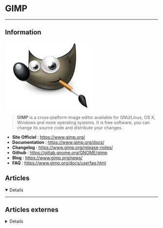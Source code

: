# GIMP
---

## <i class="fa-solid fa-hashtag"></i> Information

![Logo](../../_media/apps/gimp/gimp_logo.png ':size=250 :no-zoom')


> <i class="fa-solid fa-quote-left"></i> **GIMP** is a cross-platform image editor available for GNU/Linux, OS X, Windows and more operating systems. It is free software, you can change its source code and distribute your changes. <i class="fa-solid fa-quote-left fa-rotate-180"></i>


- <i class="fa-solid fa-globe"></i> **Site Officiel** : https://www.gimp.org/
- <i class="fa-solid fa-book"></i> **Documentation** : https://www.gimp.org/docs/
- <i class="fa-solid fa-file-circle-question"></i> **Changelog** : https://www.gimp.org/release-notes/
- <i class="fa-brands fa-github"></i> **Github** : https://gitlab.gnome.org/GNOME/gimp 
- <i class="fab fa-blogger-b"></i> **Blog** : https://www.gimp.org/news/
- <i class="far fa-question-circle"></i> **FAQ** : https://www.gimp.org/docs/userfaq.html


## <i class="fa-regular fa-newspaper"></i> Articles

<details open>

</details>

---

## <i class="fa-solid fa-glasses"></i> Articles externes

<details>

- [An Introduction to GIMP Photo Editing: 9 Things You Need to Know](https://www.makeuseof.com/tag/gimp-photo-editing/)
- [Colorisation intelligente dans GIMP](https://girinstud.io/news/2019/02/colorisation-intelligente-dans-gimp/)
- [Convert xcf to jpg with Gimp](https://linuxhint.com/gimp-convert-xcf-to-jpg/)
- [Easily set image transparency using GIMP](https://opensource.com/article/20/9/chroma-key-gimp)
- [GIMP : détourage par contraste avec un masque de calque](http://formation-logiciel-libre.com/gimp-detourage-par-contraste-avec-un-masque-de-calque/)
- [GIMP: How to Resize Image?](https://linuxhint.com/gimp-how-to-resize-image/)
- [How to Add Drop Shadow to Text with GIMP?](https://linuxhint.com/add-drop-shadow-to-text-gimp/)
- [How to Add Fonts to GIMP (Download and Install)](https://www.makeuseof.com/how-to-add-fonts-to-gimp/)
- [How To Add New Fonts To Gimp](https://linuxhint.com/add-new-fonts-gimp/)
- [How to Cartoonify Your Photos With GIMP](https://www.makeuseof.com/tag/cartoonify-photos-gimp/)
- [How to Convert PDF to Image Using Gimp](https://www.tecmint.com/convert-pdf-to-image-using-gimp/)
- [How To Create Pixel Paintings In Gimp](https://linuxhint.com/create-pixel-paintings-gimp/)
- [How to Make an Image Background Transparent: 6 Ways](https://www.makeuseof.com/how-to-make-background-transparent/)
- [How To Paint An Object With A Pattern In Gimp](https://linuxhint.com/paint-object-pattern-gimp/)
- [How to Put Your Face on a Different Body Using GIMP](https://www.makeuseof.com/tag/put-face-body-gimp/)
- [How To Remove A Background In Gimp](https://linuxhint.com/remove-background-gimp/)
- [How to Switch From Photoshop to GIMP: 5 Steps to Ease Your Transition](https://www.makeuseof.com/tag/switch-photoshop-gimp/)
- [http://etude-gimp.fr/](http://etude-gimp.fr/)
- [Redresser l’horizon en deux clics avec Gimp](http://www.1point2vue.com/redresser-horizon-gimp/)
- [The 8 Best GIMP Plugins and How to Install Them](https://www.makeuseof.com/tag/install-gimp-plugins/)
- [Write GIMP scripts to make image processing faster](https://opensource.com/article/21/1/gimp-scripting)

</details>
